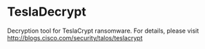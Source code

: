 # TeslaDecrypt
Decryption tool for TeslaCrypt ransomware. For details, please visit http://blogs.cisco.com/security/talos/teslacrypt
